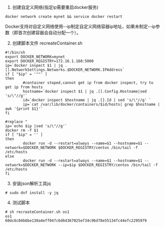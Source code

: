 
1. 创建自定义网络(指定ip需要重启docker服务)
```
docker network create mynet && service docker restart
```
Docker支持对自定义网络使用--ip制定自定义网络容器ip地址，如果未制定--ip参数（即首次创建容器会自动分配一个）。

2. 创建脚本文件 recreateContainer.sh

```
#!/bin/sh
export DOCKER_NETWORK=mynet
export DOCKER_REGISTRY=172.16.1.160:5000
ip=`docker inspect $1 | jq .[].NetworkSettings.Networks.$DOCKER_NETWORK.IPAddress`
if [ "$ip" = '""' ]
then
        #container stoped,cannot get ip from docker inspect, try to get ip from hosts
        hostname=`docker inspect $1 | jq .[].Config.Hostname|sed 's/\"//g'`
        id=`docker inspect $hostname | jq .[].Id | sed 's/\"//g' `
        ip=`cat /var/lib/docker/containers/$id/hosts| grep $hostname | awk '{print $1}'`
fi

#replace "
ip=`echo $ip |sed 's/\"//g'`
docker rm -f $1
if [ "$ip" = '' ]
then
        docker run -d --restart=always --name=$1 --hostname=$1 --network=$DOCKER_NETWORK $DOCKER_REGISTRY/centos /bin/tail -f /etc/hosts
else
        docker run -d --restart=always --name=$1 --hostname=$1 --network=$DOCKER_NETWORK --ip=$ip $DOCKER_REGISTRY/centos /bin/tail -f /etc/hosts
fi
```





3. 安装json解析工具jq
```
# sudo dnf install -y jq
```

4. 测试脚本
```
# sh recreateContainer.sh os1
os1
60dc6c04b6be130a4eff047c6d64367025ef34c96d78e55134fc44efc2295979
```
